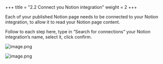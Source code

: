 +++
title = "2.2 Connect you Notion integration"
weight = 2
+++


Each of your published Notion page needs to be connected to your Notion integration, to allow it to read your Notion page content.


Follow to each step here, type in “Search for connections” your Notion integration’s name, select it, click confirm.


![image.png](/images/002-ii-level-1-notion-to-md/002-2-setup-notion-page/9-533119-image.png)


![image.png](/images/002-ii-level-1-notion-to-md/002-2-setup-notion-page/9-317949-image.png)


